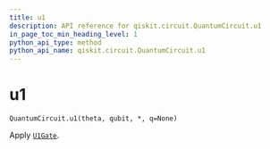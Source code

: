 ```yaml
---
title: u1
description: API reference for qiskit.circuit.QuantumCircuit.u1
in_page_toc_min_heading_level: 1
python_api_type: method
python_api_name: qiskit.circuit.QuantumCircuit.u1
---
```


# u1

<span id="qiskit.circuit.QuantumCircuit.u1" />

`QuantumCircuit.u1(theta, qubit, *, q=None)`

Apply [`U1Gate`](qiskit.circuit.library.U1Gate "qiskit.circuit.library.U1Gate").


